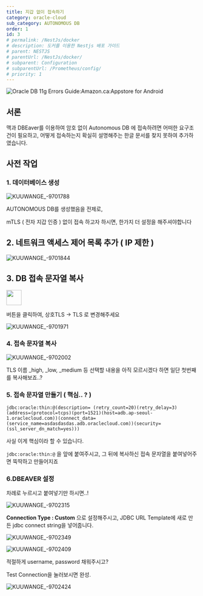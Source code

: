 ```yaml
---
title: 지갑 없이 접속하기
category: oracle-cloud
sub_category: AUTONOMOUS DB
order: 1
id: 3
# permalink: /NestJs/docker
# description: 도커를 이용한 Nestjs 배포 가이드
# parent: NESTJS
# parentUrl: /NestJs/docker/
# subparent: Configuration
# subparentUrl: /Prometheus/config/
# priority: 1
---
```




![Oracle DB 11g Errors Guide:Amazon.ca:Appstore for Android](https://bdev-s3.s3.ap-northeast-2.amazonaws.com/pics/20221129144423uGRqE9_41QodfboFdL.png)



## 서론

맥과 DBEaver를 이용하여 암호 없이 Autonomous DB 에 접속하려면 어떠한 요구조건이 필요하고, 어떻게 접속하는지 확실히 설명해주는 한글 문서를 찾지 못하여 추가하였습니다.







## 사전 작업



### 1. 데이터베이스 생성

![KUUWANGE_-9701788](https://bdev-s3.s3.ap-northeast-2.amazonaws.com/pics/2022112915030914ncif_KUUWANGE_-9701788.png)

AUTONOMOUS DB를 생성했음을 전제로,

mTLS ( 전자 지갑 인증 ) 없이 접속 하고자 하시면, 한가지 더 설정을 해주셔야합니다



## 2. 네트워크 액세스 제어 목록 추가 ( IP 제한 )

![KUUWANGE_-9701844](https://bdev-s3.s3.ap-northeast-2.amazonaws.com/pics/20221129150404UEyyC8_KUUWANGE_-9701844.png)







## 3.  DB 접속 문자열 복사

 <img style="height: 40px" src="https://bdev-s3.s3.ap-northeast-2.amazonaws.com/pics/20221129150500LKiaQ5_KUUWANGE_-9701900.png">

버튼을 클릭하여, 상호TLS -> TLS 로 변경해주세요

 	

![KUUWANGE_-9701971](https://bdev-s3.s3.ap-northeast-2.amazonaws.com/pics/20221129150611g4vrMK_KUUWANGE_-9701971.png)





### 4. 접속 문자열 복사

![KUUWANGE_-9702002](https://bdev-s3.s3.ap-northeast-2.amazonaws.com/pics/20221129150642UarUXR_KUUWANGE_-9702002.png)

TLS 이름 _high, _low, _medium 등 선택할 내용을 아직 모르시겠다 하면 일단 첫번째를 복사해보죠..?



### 5. 접속 문자열 만들기 ( 핵심.. ? )

```apl
jdbc:oracle:thin:@(description= (retry_count=20)(retry_delay=3)(address=(protocol=tcps)(port=1521)(host=adb.ap-seoul-1.oraclecloud.com))(connect_data=(service_name=asdasdasdas.adb.oraclecloud.com))(security=(ssl_server_dn_match=yes)))
```

사실 이게 핵심이라 할 수 있습니다.

`jdbc:oracle:thin:@` 을 앞에 붙여주시고, 그 뒤에 복사하신 접속 문자열을 붙여넣어주면 뚝딱하고 만들어지죠





### 6.DBEAVER 설정

차례로 누르시고 붙여넣기만 하시면..!



![KUUWANGE_-9702315](https://bdev-s3.s3.ap-northeast-2.amazonaws.com/pics/20221129151155JUwo5A_KUUWANGE_-9702315.png)



**Connection Type : Custom** 으로 설정해주시고, JDBC URL Template에 새로 만든 jdbc connect string을 넣어줍니다.

![KUUWANGE_-9702349](https://bdev-s3.s3.ap-northeast-2.amazonaws.com/pics/20221129151230UrHJQF_KUUWANGE_-9702349.png)



![KUUWANGE_-9702409](https://bdev-s3.s3.ap-northeast-2.amazonaws.com/pics/20221129151329osJpm5_KUUWANGE_-9702409.png)

적절하게 username, password 채워주시고?

Test Connection을 눌러보시면 완성.



![KUUWANGE_-9702424](https://bdev-s3.s3.ap-northeast-2.amazonaws.com/pics/20221129151344TgM1yk_KUUWANGE_-9702424.png)
